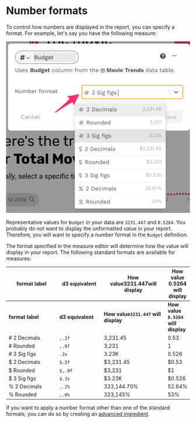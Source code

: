 # Number formats

To control how numbers are displayed in the report, you can specify a format. For example, let's say you have the following measure:

![Select a number format from the list](<../../../.gitbook/assets/image (430).png>)

Representative values for `Budget` in your data are `3231.447` and `0.5264`. You probably do not want to display the unformatted value in your report. Therefore, you will want to specify a number format in the `Budget` definition.&#x20;

The format specified in the measure editor will determine how the value will display in your report. The following standard formats are available for measures:&#x20;

<table data-header-hidden><thead><tr><th width="200">format label</th><th width="150">d3 equivalent</th><th width="199.2591605596269">How value3231.447will display</th><th>How value 0.5264 will display</th></tr></thead><tbody><tr><td><strong>format label</strong></td><td><strong>d3 equivalent</strong></td><td><strong>How value<code>3231.447</code> will display</strong></td><td><strong>How value <code>0.5264</code> will display</strong></td></tr><tr><td># 2 Decimals</td><td><code>,.2f</code></td><td>3,231.45</td><td>0.53</td></tr><tr><td># Rounded</td><td><code>,.0f</code></td><td>3,231</td><td>1</td></tr><tr><td># 3 Sig figs</td><td><code>.3s</code></td><td>3.23K</td><td>0.526</td></tr><tr><td>$ 2 Decimals</td><td><code>$.2f</code></td><td>$3,231.45</td><td>$0.53</td></tr><tr><td>$ Rounded</td><td><code>$,.0f</code></td><td>$3,231</td><td>$1</td></tr><tr><td>$ 3 Sig figs</td><td><code>$.3s</code></td><td>$3.23K</td><td>$0.526</td></tr><tr><td>% 2 Decimals</td><td><code>,.2%</code></td><td>323,144.70%</td><td>52.64%</td></tr><tr><td>% Rounded</td><td><code>,.0%</code></td><td>323,145%</td><td>53%</td></tr></tbody></table>

If you want to apply a number format other than one of the standard formats, you can do so by creating an [advanced ingredient](../advanced-ingredients/advanced-formats.md).&#x20;
